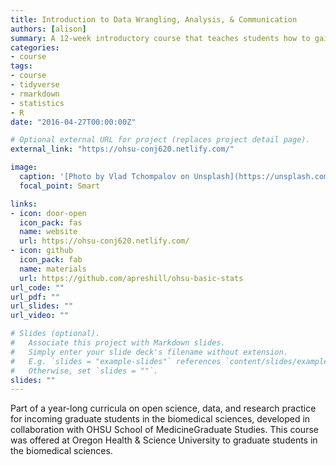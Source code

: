 ```yaml
---
title: Introduction to Data Wrangling, Analysis, & Communication
authors: [alison]
summary: A 12-week introductory course that teaches students how to gain and communicate insights from biomedical data
categories:
- course
tags:
- course
- tidyverse
- rmarkdown
- statistics
- R
date: "2016-04-27T00:00:00Z"

# Optional external URL for project (replaces project detail page).
external_link: "https://ohsu-conj620.netlify.com/"

image:
  caption: '[Photo by Vlad Tchompalov on Unsplash](https://unsplash.com/photos/nKNrOZ5MXZY)'
  focal_point: Smart

links:
- icon: door-open
  icon_pack: fas
  name: website
  url: https://ohsu-conj620.netlify.com/
- icon: github
  icon_pack: fab
  name: materials
  url: https://github.com/apreshill/ohsu-basic-stats
url_code: ""
url_pdf: ""
url_slides: ""
url_video: ""

# Slides (optional).
#   Associate this project with Markdown slides.
#   Simply enter your slide deck's filename without extension.
#   E.g. `slides = "example-slides"` references `content/slides/example-slides.md`.
#   Otherwise, set `slides = ""`.
slides: ""
---
```


Part of a year-long curricula on open science, data, and research practice for incoming graduate students in the biomedical sciences, developed in collaboration with OHSU School of MedicineGraduate Studies. This course was offered at Oregon Health & Science University to graduate students in the biomedical sciences.

